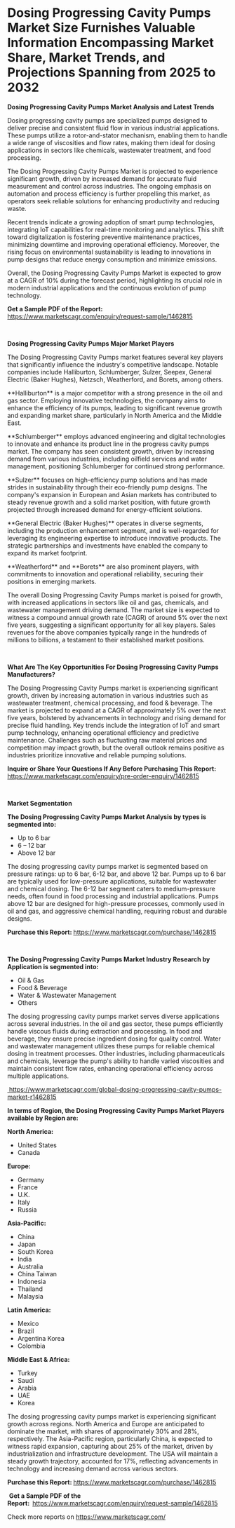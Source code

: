 <p><h1>Dosing Progressing Cavity Pumps Market Size Furnishes Valuable Information Encompassing Market Share, Market Trends, and Projections Spanning from 2025 to 2032</h1></p><p><strong>Dosing Progressing Cavity Pumps Market Analysis and Latest Trends</strong></p>
<p><p>Dosing progressing cavity pumps are specialized pumps designed to deliver precise and consistent fluid flow in various industrial applications. These pumps utilize a rotor-and-stator mechanism, enabling them to handle a wide range of viscosities and flow rates, making them ideal for dosing applications in sectors like chemicals, wastewater treatment, and food processing.</p><p>The Dosing Progressing Cavity Pumps Market is projected to experience significant growth, driven by increased demand for accurate fluid measurement and control across industries. The ongoing emphasis on automation and process efficiency is further propelling this market, as operators seek reliable solutions for enhancing productivity and reducing waste.</p><p>Recent trends indicate a growing adoption of smart pump technologies, integrating IoT capabilities for real-time monitoring and analytics. This shift toward digitalization is fostering preventive maintenance practices, minimizing downtime and improving operational efficiency. Moreover, the rising focus on environmental sustainability is leading to innovations in pump designs that reduce energy consumption and minimize emissions.</p><p>Overall, the Dosing Progressing Cavity Pumps Market is expected to grow at a CAGR of 10% during the forecast period, highlighting its crucial role in modern industrial applications and the continuous evolution of pump technology.</p></p>
<p><strong>Get a Sample PDF of the Report:&nbsp;</strong> <a href="https://www.marketscagr.com/enquiry/request-sample/1462815?utm_campaign=3266&utm_medium=2&utm_source=Github&utm_content=ia&utm_term=12042025&utm_id=dosing-progressing-cavity-pumps">https://www.marketscagr.com/enquiry/request-sample/1462815</a></p>
<p>&nbsp;</p>
<p><strong>Dosing Progressing Cavity Pumps Major Market Players</strong></p>
<p><p>The Dosing Progressing Cavity Pumps market features several key players that significantly influence the industry's competitive landscape. Notable companies include Halliburton, Schlumberger, Sulzer, Seepex, General Electric (Baker Hughes), Netzsch, Weatherford, and Borets, among others.</p><p>**Halliburton** is a major competitor with a strong presence in the oil and gas sector. Employing innovative technologies, the company aims to enhance the efficiency of its pumps, leading to significant revenue growth and expanding market share, particularly in North America and the Middle East.</p><p>**Schlumberger** employs advanced engineering and digital technologies to innovate and enhance its product line in the progress cavity pumps market. The company has seen consistent growth, driven by increasing demand from various industries, including oilfield services and water management, positioning Schlumberger for continued strong performance.</p><p>**Sulzer** focuses on high-efficiency pump solutions and has made strides in sustainability through their eco-friendly pump designs. The company's expansion in European and Asian markets has contributed to steady revenue growth and a solid market position, with future growth projected through increased demand for energy-efficient solutions.</p><p>**General Electric (Baker Hughes)** operates in diverse segments, including the production enhancement segment, and is well-regarded for leveraging its engineering expertise to introduce innovative products. The strategic partnerships and investments have enabled the company to expand its market footprint.</p><p>**Weatherford** and **Borets** are also prominent players, with commitments to innovation and operational reliability, securing their positions in emerging markets.</p><p>The overall Dosing Progressing Cavity Pumps market is poised for growth, with increased applications in sectors like oil and gas, chemicals, and wastewater management driving demand. The market size is expected to witness a compound annual growth rate (CAGR) of around 5% over the next five years, suggesting a significant opportunity for all key players. Sales revenues for the above companies typically range in the hundreds of millions to billions, a testament to their established market positions.</p></p>
<p>&nbsp;</p>
<p><strong>What Are The Key Opportunities For Dosing Progressing Cavity Pumps Manufacturers?</strong></p>
<p><p>The Dosing Progressing Cavity Pumps market is experiencing significant growth, driven by increasing automation in various industries such as wastewater treatment, chemical processing, and food & beverage. The market is projected to expand at a CAGR of approximately 5% over the next five years, bolstered by advancements in technology and rising demand for precise fluid handling. Key trends include the integration of IoT and smart pump technology, enhancing operational efficiency and predictive maintenance. Challenges such as fluctuating raw material prices and competition may impact growth, but the overall outlook remains positive as industries prioritize innovative and reliable pumping solutions.</p></p>
<p><strong>Inquire or Share Your Questions If Any Before Purchasing This Report:</strong> <a href="https://www.marketscagr.com/enquiry/pre-order-enquiry/1462815?utm_campaign=3266&utm_medium=2&utm_source=Github&utm_content=ia&utm_term=12042025&utm_id=dosing-progressing-cavity-pumps">https://www.marketscagr.com/enquiry/pre-order-enquiry/1462815</a></p>
<p>&nbsp;</p>
<p><strong>Market Segmentation</strong></p>
<p><strong>The Dosing Progressing Cavity Pumps Market Analysis by types is segmented into:</strong></p>
<p><ul><li>Up to 6 bar</li><li>6 – 12 bar</li><li>Above 12 bar</li></ul></p>
<p><p>The dosing progressing cavity pumps market is segmented based on pressure ratings: up to 6 bar, 6-12 bar, and above 12 bar. Pumps up to 6 bar are typically used for low-pressure applications, suitable for wastewater and chemical dosing. The 6-12 bar segment caters to medium-pressure needs, often found in food processing and industrial applications. Pumps above 12 bar are designed for high-pressure processes, commonly used in oil and gas, and aggressive chemical handling, requiring robust and durable designs.</p></p>
<p><strong>Purchase this Report:&nbsp;</strong><a href="https://www.marketscagr.com/purchase/1462815?utm_campaign=3266&utm_medium=2&utm_source=Github&utm_content=ia&utm_term=12042025&utm_id=dosing-progressing-cavity-pumps">https://www.marketscagr.com/purchase/1462815</a></p>
<p>&nbsp;</p>
<p><strong>The Dosing Progressing Cavity Pumps Market Industry Research by Application is segmented into:</strong></p>
<p><ul><li>Oil & Gas</li><li>Food & Beverage</li><li>Water & Wastewater Management</li><li>Others</li></ul></p>
<p><p>The dosing progressing cavity pumps market serves diverse applications across several industries. In the oil and gas sector, these pumps efficiently handle viscous fluids during extraction and processing. In food and beverage, they ensure precise ingredient dosing for quality control. Water and wastewater management utilizes these pumps for reliable chemical dosing in treatment processes. Other industries, including pharmaceuticals and chemicals, leverage the pump's ability to handle varied viscosities and maintain consistent flow rates, enhancing operational efficiency across multiple applications.</p></p>
<p><a href="https://www.marketscagr.com/global-dosing-progressing-cavity-pumps-market-r1462815?utm_campaign=3266&utm_medium=2&utm_source=Github&utm_content=ia&utm_term=12042025&utm_id=dosing-progressing-cavity-pumps">&nbsp;https://www.marketscagr.com/global-dosing-progressing-cavity-pumps-market-r1462815</a></p>
<p><strong>In terms of Region, the Dosing Progressing Cavity Pumps Market Players available by Region are:</strong></p>
<p>
    <p> <strong> North America: </strong>
        <ul>
            <li>United States</li>
            <li>Canada</li>
        </ul>
        </p> 
    <p> <strong> Europe: </strong>
        <ul>
            <li>Germany</li>
            <li>France</li>
            <li>U.K.</li>
            <li>Italy</li>
            <li>Russia</li>
        </ul>
        </p> 
    <p> <strong> Asia-Pacific: </strong>
        <ul>
            <li>China</li>
            <li>Japan</li>
            <li>South Korea</li>
            <li>India</li>
            <li>Australia</li>
            <li>China Taiwan</li>
            <li>Indonesia</li>
            <li>Thailand</li>
            <li>Malaysia</li>
        </ul>
        </p> 
    <p> <strong> Latin America: </strong>
        <ul>
            <li>Mexico</li>
            <li>Brazil</li>
            <li>Argentina Korea</li>
            <li>Colombia</li>
        </ul>
        </p> 
    <p> <strong> Middle East & Africa: </strong>
        <ul>
            <li>Turkey</li>
            <li>Saudi</li>
            <li>Arabia</li>
            <li>UAE</li>
            <li>Korea</li>
        </ul>
    </p>
    </p>
<p><p>The dosing progressing cavity pumps market is experiencing significant growth across regions. North America and Europe are anticipated to dominate the market, with shares of approximately 30% and 28%, respectively. The Asia-Pacific region, particularly China, is expected to witness rapid expansion, capturing about 25% of the market, driven by industrialization and infrastructure development. The USA will maintain a steady growth trajectory, accounted for 17%, reflecting advancements in technology and increasing demand across various sectors.</p></p>
<p><strong>Purchase this Report: </strong><a href="https://www.marketscagr.com/purchase/1462815?utm_campaign=3266&utm_medium=2&utm_source=Github&utm_content=ia&utm_term=12042025&utm_id=dosing-progressing-cavity-pumps">https://www.marketscagr.com/purchase/1462815</a></p>
<p>&nbsp;<strong>Get a Sample PDF of the Report:&nbsp;&nbsp;</strong><a href="https://www.marketscagr.com/enquiry/request-sample/1462815?utm_campaign=3266&utm_medium=2&utm_source=Github&utm_content=ia&utm_term=12042025&utm_id=dosing-progressing-cavity-pumps">https://www.marketscagr.com/enquiry/request-sample/1462815</a></p>
<p><strong></strong></p>
<p>Check more reports on <a href="https://www.marketscagr.com/?utm_campaign=3266&utm_medium=2&utm_source=Github&utm_content=ia&utm_term=12042025&utm_id=dosing-progressing-cavity-pumps">https://www.marketscagr.com/</a></p>